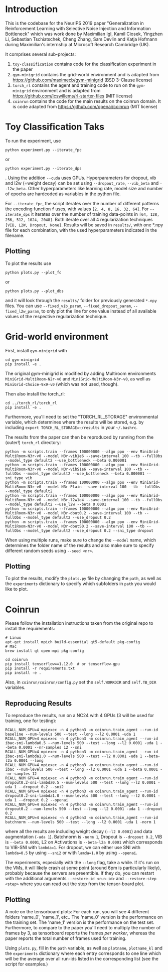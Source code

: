# Introduction 

This is the codebase for the NeurIPS 2019 paper "Generalization in Reinforcement Learning with Selective Noise
Injection and Information Bottleneck" which was work done by Maximilian Igl, Kamil Ciosek,
Yingzhen Li, Sebastian Tschiatschek, Cheng Zhang, Sam Devlin and Katja Hofmann during Maximilian's
internship at Microsoft Research Cambridge (UK).

It comprises several sub-projects:
1. `toy-classification` contains code for the classification experiment in the paper
2. `gym-minigrid` contains the grid-world environment and is adapted from
   https://github.com/maximecb/gym-minigrid (BSD 3-Clause license)
3. `torch_rl` contains the agent and training code to run on the `gym-minigrid` environment and is
   adapted from https://github.com/lcswillems/rl-starter-files (MIT license)
4. `coinrun` contains the code for the main results on the coinrun domain. It is code adapted from
   https://github.com/openai/coinrun (MIT license)

# Toy Classification Taks
To run the experiment, use
```
python experiment.py --iterate_fpc
```
or

```
python experiment.py --iterate_dps
```
. Using the addition `--cuda` uses GPUs. Hyperparameters for dropout, vib and l2w (=weight decay)
can be set using `--dropout_rate`, `--vib_beta` and `--l2w_beta`. Other hyperparameters like
learning rate, model size and number of epochs are hardcoded as variables in the python file.

For `--iterate_fpc`, the script iterates over the number of different patterns the encoding function
`f` uses, with values `[2, 4, 8, 16, 32, 64]`. For `--iterate_dps` it iterates over the number of
training data-points in `[64, 128, 256, 512, 1024, 2048]`. Both iterate over all 4 regularization
techniques `[VIB, L2W, Dropout, None]`. Results will be saved in `results/`, with one *.npy file for
each combination, with the used hyperparameters indicated in the filename.

## Plotting

To plot the results use 
```
python plots.py --plot_fc
```
or 
```
python plots.py --plot_dbs
```
and it will look through the `results/` folder for previously generated `*.npy` files. 
You can use `--fixed_vib_param`, `--fixed_dropout_param`, `--fixed_l2w_param`, to only plot the line
for one value instead of all available values of the respective regularization technique.

# Grid-world environment

First, install `gym-minigrid` with 
```
cd gym-minigrid
pip install -e .
```
The original gym-minigrid is modified by adding Multiroom environments `MiniGrid-MultiRoom-N2r-v0`
and `MiniGrid-MultiRoom-N3r-v0`, as well as `MiniGrid-Choice-9x9-v0` (which was not used, though).

Then also install the torch_rl:
```
cd ../torch_rl/torch_rl
pip install -e .
```

Furthermore, you'll need to set the "TORCH_RL_STORAGE" environmental variable, which determines
where the results will be stored, e.g. by including `export TORCH_RL_STORAGE=~/results` in your `~/.bashrc`.

The results from the paper can then be reproduced by running from the (outer!) `torch_rl` directory:
```
python -m scripts.train --frames 100000000 --algo ppo --env MiniGrid-MultiRoom-N3r-v0 --model N3r-vib1e6 --save-interval 100 --tb --fullObs --model_type default2 --use_bottleneck --beta 0.000001
python -m scripts.train --frames 100000000 --algo ppo --env MiniGrid-MultiRoom-N3r-v0 --model N3r-vibS1e6 --save-interval 100 --tb --fullObs --model_type default2 --use_bottleneck --beta 0.000001 --sni_type vib
python -m scripts.train --frames 100000000 --algo ppo --env MiniGrid-MultiRoom-N3r-v0 --model N3r-Plain --save-interval 100 --tb --fullObs --model_type default2
python -m scripts.train --frames 100000000 --algo ppo --env MiniGrid-MultiRoom-N3r-v0 --model N3r-l2w1e4 --save-interval 100 --tb --fullObs --model_type default2 --use_l2w --beta 0.0001
python -m scripts.train --frames 100000000 --algo ppo --env MiniGrid-MultiRoom-N3r-v0 --model N3r-dout0.2 --save-interval 100 --tb --fullObs --model_type default2 --use_dropout 0.2
python -m scripts.train --frames 100000000 --algo ppo --env MiniGrid-MultiRoom-N3r-v0 --model N3r-doutS0.2 --save-interval 100 --tb --fullObs --model_type default2 --use_dropout 0.2 --sni_type dropout
```
When using multiple runs, make sure to change the `--model` name, which determines the folder name
of the results and also make sure to specify different random seeds using `--seed <nr>`.

## Plotting

To plot the results, modify the `plots.py` file by changing the `path`, as well as the `experiments`
dictionary to specify which subfolders in `path` you would like to plot.

# Coinrun

Please follow the installation instructions taken from the original repo to install the requirements: 
```
# Linux
apt-get install mpich build-essential qt5-default pkg-config
# Mac
brew install qt open-mpi pkg-config

cd coinrun
pip install tensorflow==1.12.0  # or tensorflow-gpu
pip install -r requirements.txt
pip install -e .
```

Also, in `coinrun/coinrun/config.py` set the `self.WORKDIR` and `self.TB_DIR` variables.

## Reproducing Results

To reproduce the results, run on a NC24 with 4 GPUs (3 will be used for training, one for testing):
```
RCALL_NUM_GPU=4 mpiexec -n 4 python3 -m coinrun.train_agent --run-id baseline --num-levels 500 --test --long --l2 0.0001 -uda 1
RCALL_NUM_GPU=4 mpiexec -n 4 python3 -m coinrun.train_agent --run-id ibac-sni-lambda0.5 --num-levels 500 --test --long --l2 0.0001 -uda 1 --beta 0.0001 --nr-samples 12 --sni
RCALL_NUM_GPU=4 mpiexec -n 4 python3 -m coinrun.train_agent --run-id ibac-sni-lambda1.0 --num-levels 500 --test --l2 0.0001 -uda 1 --beta-l2a 0.0001 --long
RCALL_NUM_GPU=4 mpiexec -n 4 python3 -m coinrun.train_agent --run-id ibac --num-levels 500 --test --long --l2 0.0001 -uda 1 --beta 0.0001 --nr-samples 12
RCALL_NUM_GPU=4 mpiexec -n 4 python3 -m coinrun.train_agent --run-id dropout0.2-sni-lambda0.5 --num-levels 500 --test --long --l2 0.0001 -uda 1 --dropout 0.2 --sni2
RCALL_NUM_GPU=4 mpiexec -n 4 python3 -m coinrun.train_agent --run-id dropout0.2-sni-lambda1.0 --num-levels 500 --test --long --l2 0.0001 -uda 1 --dropout 0.2 --openai
RCALL_NUM_GPU=4 mpiexec -n 4 python3 -m coinrun.train_agent --run-id dropout0.2 --num-levels 500 --test --long --l2 0.0001 -uda 1 --dropout 0.2
RCALL_NUM_GPU=4 mpiexec -n 4 python3 -m coinrun.train_agent --run-id batchnorm --num-levels 500 --test --long --l2 0.0001 -uda 1 -norm 1
```

where all the results are including weight decay (`--l2 0.0001`) and data augmentation (`-uda 1`). 
Batchnorm is `-norm 1`, Dropout is `--dropout 0.2`, VIB is `--beta 0.0001`, L2 on Activations is
`--beta-l2a 0.0001` which corresponds to VIB-SNI with `lambda=1`. For dropout, we can either use SNI
with `lambda=0.5` by using `--sni2` or with `lamda=1.0` by using `--openai`.

The experiments, especially with the `--long` flag, take a while. If it's run on the VMs, it will
likely crash at some point (around 6pm is particularly likely), probably because the servers are
preemtible.
If they do, you can restart with the additional arguments `--restore-id <run-id>` and
`--restore-step <step>` where you can read out the step from the tensor-board plot.

## Plotting

A note on the tensorboard plots: For each run, you will see 4 different folders 'name_0', 'name_1',
etc..
The 'name_0' version is the performance on the training set. The 'name_1' version is the performance
on the test set.
Furthermore, to compare to the paper you'll need to multiply the number of frames by 3, as tensorboard reports
the frames _per worker_, whereas the paper reports the total number of frames used for training.


Using `plots.py`, fill in the `path` variable, as well as `plotname`, `plotname_kl` and the
`experiments` dictionary where each entry corresponds to one line which will be the average over all
run-ids listed in the corresponding list (see the script for examples.)
